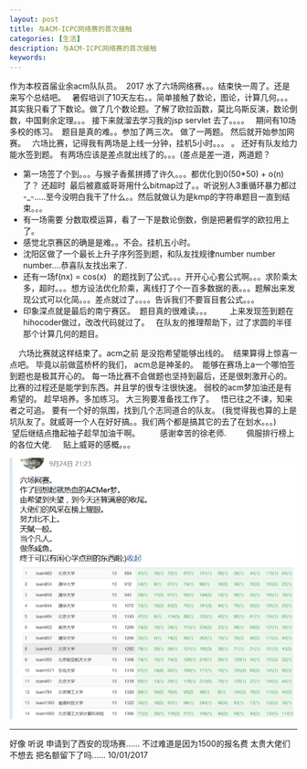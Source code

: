 ```yaml
---
layout: post
title: 与ACM-ICPC网络赛的首次接触
categories: [生活] 
description: 与ACM-ICPC网络赛的首次接触
keywords: 
---
```



作为本校首届业余acm队队员。  2017 水了六场网络赛。。。结束快一周了。还是来写个总结吧。   暑假培训了10天左右。。简单接触了数论，图论，计算几何。。。其实我只看了下数论。做了几个数论题。了解了欧拉函数，莫比乌斯反演，数论倒数，中国剩余定理。。。 接下来就溜去学习我的jsp servlet 去了。。。。   期间有10场多校的练习。  题目是真的难。。参加了两三次。 做了一两题。 然后就开始参加网赛。   六场比赛，记得我有两场是上线一分钟，挂机5小时。。。 。 还好有队友给力能水签到题。 有两场应该是差点就出线了的。。。(差点是差一道，两道题？  

*   第一场签了个到。。。与猴子香蕉拼搏了许久。。。都优化到0(50*50) + o(n)了？ 还超时  最后被嘉威哥哥用什么bitmap过了。。听说别人3重循环暴力都过 -_-.....至今没明白我干了什么。。然后就做认为是kmp的字符串题目一直到结束。。。
*   有一场需要 分数取模运算，看了一下是数论倒数，倒是把暑假学的欧拉用上了。
*   感觉北京赛区的确是是难。。不会。挂机五小时。
*   沈阳区做了一个最长上升子序列签到题，和队友找规律number number number....恭喜队友找出来了.
*   还有一场f(nx) = cos(x)   的题找到了公式。。。开开心心套公式啊。。。求阶乘太多，超时。。。想方设法优化阶乘，离线打了个一百多数据的表。。。题解出来发现公式可以化简。。。差点就过了。。。。告诉我们不要盲目套公式。。。
*   印象深点就是最后的南宁赛区。  题目真的很难读。。。        上来发现签到题在hihocoder做过，改改代码就过了。   在队友的推理帮助下，过了求圆的半径那个计算几何的题目。

    六场比赛就这样结束了。acm之前 是没抱希望能够出线的。  结果算得上惊喜一点吧。 毕竟以前做蓝桥杯的我们， acm总是神圣的。  能够在赛场上a一个哪怕签到题也是极其开心的。 每一场比赛不会做题也坚持到最后，还是很刺激开心的。 比赛的过程还是能学到东西。并且学的很专注很快速。 弱校的acm梦加油还是有希望的。 趁早培养。多加练习。 大三狗要准备找工作了。   悟已往之不谏，知来者之可追。 要有一个好的氛围，找到几个志同道合的队友。 (我觉得我也算的上是坑队友了。就威哥一个人在好好搞。。我们两个都是搞其它的去了在划水。。。)       望后继结点撸起袖子趁早加油干啊。         感谢幸苦的徐老师.         佩服排行榜上的各位大佬.     贴上威哥的感概。。。

![](/images/acm_1.png)

* * *

好像 听说 申请到了西安的现场赛...... 不过难道是因为1500的报名费 太贵大佬们不想去 把名额留下了吗...... 10/01/2017
